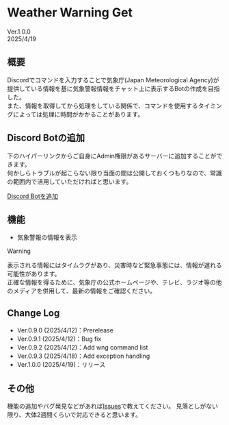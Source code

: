 # Weather Warning Get
Ver.1.0.0  
2025/4/19

## 概要
Discordでコマンドを入力することで気象庁(Japan Meteorological Agency)が提供している情報を基に気象警報情報をチャット上に表示するBotの作成を目指した。   
また、情報を取得してから処理をしている関係で、コマンドを使用するタイミングによっては処理に時間がかかることがあります。

## Discord Botの追加
下のハイパーリンクからご自身にAdmin権限があるサーバーに追加することができます。   
何かしらトラブルが起こらない限り当面の間は公開しておくつもりなので、常識の範囲内で活用していただければと思います。  
   
[Discord Botを追加](https://discord.com/oauth2/authorize?client_id=1360467639440511106)   

## 機能
* 気象警報の情報を表示

>[!WARNING]
>表示される情報にはタイムラグがあり、災害時など緊急事態には、情報が遅れる可能性があります。<br>
>正確な情報を得るために、気象庁の公式ホームページや、テレビ、ラジオ等の他のメディアを併用して、最新の情報をご確認ください。

## Change Log
* Ver.0.9.0 (2025/4/12)：Prerelease
* Ver.0.9.1 (2025/4/12)：Bug fix
* Ver.0.9.2 (2025/4/12)：Add wng command list
* Ver.0.9.3 (2025/4/18)：Add exception handling
* Ver.1.0.0 (2025/4/19)：リリース

## その他
機能の追加やバグ発見などがあれば[Issues](https://github.com/J-KITAKATA/weather-warning-get/issues)で教えてください。
見落としがない限り、大体2週間くらいで対応できると思います。
